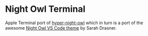 # Night Owl Terminal

Apple Terminal port of [hyper-night-owl](https://github.com/pbomb/hyper-night-owl) which in turn is a port of the awesome [Night Owl VS Code theme](https://github.com/sdras/night-owl-vscode-theme) by Sarah Drasner.

